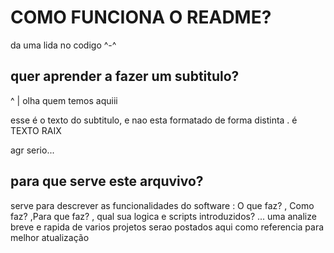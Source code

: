 # COMO FUNCIONA O README? 
 
 da uma lida no codigo ^-^
 
 
## quer aprender a fazer um subtitulo? 
^
|     olha quem temos aquiii


esse é o texto do subtitulo, e nao esta formatado de forma distinta . é TEXTO RAIX

agr serio...

## para que serve este arquvivo?

serve para descrever as funcionalidades do software : O que faz? , Como faz? ,Para que faz? , qual sua logica e scripts introduzidos? ...
uma analize breve e rapida de varios projetos serao postados aqui como referencia para melhor atualização


